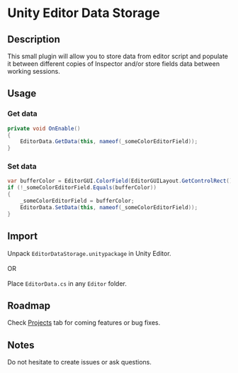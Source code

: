 # Unity Editor Data Storage

## Description

This small plugin will allow you to store data from editor script and populate it between different copies of Inspector
and/or store fields data between working sessions.

## Usage

### Get data

```c#
private void OnEnable()
{
    EditorData.GetData(this, nameof(_someColorEditorField));
}
```

### Set data

```c#
var bufferColor = EditorGUI.ColorField(EditorGUILayout.GetControlRect(), new GUIContent("Some Color Editor Field"), _someColorEditorField);
if (!_someColorEditorField.Equals(bufferColor))
{
    _someColorEditorField = bufferColor;
    EditorData.SetData(this, nameof(_someColorEditorField));
}
```

## Import
Unpack `EditorDataStorage.unitypackage` in Unity Editor.
<br/><br/>OR<br/><br/>
Place `EditorData.cs` in any `Editor` folder.

## Roadmap

Check [Projects] tab for coming features or bug fixes.

[Projects]: https://github.com/uurha/EditorDataStorage/projects/1

## Notes

Do not hesitate to create issues or ask questions.